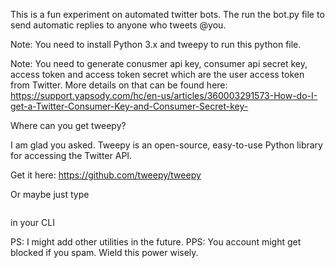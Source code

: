 This is a fun experiment on automated twitter bots. The run the bot.py file to send automatic replies to anyone who tweets @you.



Note:
You need to install Python 3.x and tweepy to run this python file.



Note:
You need to generate conusmer api key, consumer  api secret key, access token and access token secret which are the user access token from Twitter.
More details on that can be found here:
https://support.yapsody.com/hc/en-us/articles/360003291573-How-do-I-get-a-Twitter-Consumer-Key-and-Consumer-Secret-key-



Where can you get tweepy?

I am glad you asked. Tweepy is an open-source, easy-to-use Python library for accessing the Twitter API.

Get it here:
https://github.com/tweepy/tweepy

Or maybe just type 

```pip install tweepy
```
in your CLI


PS: I might add other utilities in the future.
PPS: You account might get blocked if you spam. Wield this power wisely.

